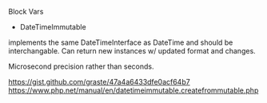 


Block Vars

 * DateTimeImmutable

implements the same DateTimeInterface as DateTime and should be interchangable. Can return new instances w/ updated format and changes.

Microsecond precision rather than seconds.

https://gist.github.com/graste/47a4a6433dfe0acf64b7
https://www.php.net/manual/en/datetimeimmutable.createfrommutable.php
